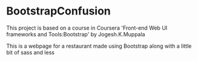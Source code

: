 # BootstrapConfusion

This project is based on a course in Coursera 'Front-end Web UI frameworks and Tools:Bootstrap' by Jogesh.K.Muppala

This is a webpage for a restaurant made using Bootstrap along with a little bit of sass and less  

